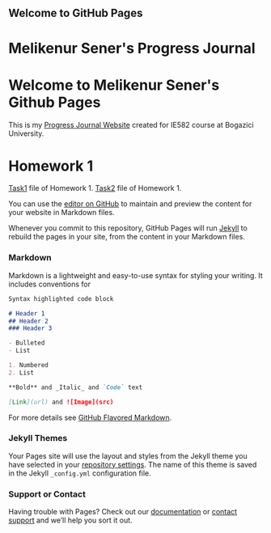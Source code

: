 ## Welcome to GitHub Pages
# Melikenur Sener's Progress Journal


# Welcome to Melikenur Sener's Github Pages
This is my [Progress Journal Website](https://melikenursener.github.io/) created for IE582 course at Bogazici University.

# Homework 1
[Task1](https://github.com/BU-IE-582/fall21-melikenursener/blob/gh-pages/HW1/HW1-Task1.html) file of Homework 1.
[Task2](https://bu-ie-582.github.io/fall21-melikenursener/HW1/HW1%20-%20Task2.html) file of Homework 1.



You can use the [editor on GitHub](https://github.com/melikenursener/fall21-melikenursener/edit/gh-pages/index.md) to maintain and preview the content for your website in Markdown files.

Whenever you commit to this repository, GitHub Pages will run [Jekyll](https://jekyllrb.com/) to rebuild the pages in your site, from the content in your Markdown files.

### Markdown

Markdown is a lightweight and easy-to-use syntax for styling your writing. It includes conventions for

```markdown
Syntax highlighted code block

# Header 1
## Header 2
### Header 3

- Bulleted
- List

1. Numbered
2. List

**Bold** and _Italic_ and `Code` text

[Link](url) and ![Image](src)
```

For more details see [GitHub Flavored Markdown](https://guides.github.com/features/mastering-markdown/).

### Jekyll Themes

Your Pages site will use the layout and styles from the Jekyll theme you have selected in your [repository settings](https://github.com/melikenursener/fall21-melikenursener/settings/pages). The name of this theme is saved in the Jekyll `_config.yml` configuration file.

### Support or Contact

Having trouble with Pages? Check out our [documentation](https://docs.github.com/categories/github-pages-basics/) or [contact support](https://support.github.com/contact) and we’ll help you sort it out.
